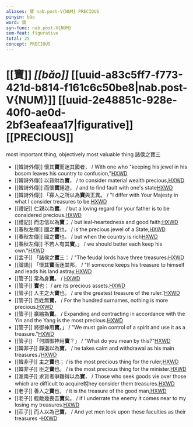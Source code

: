 ```yaml
---
aliases: 寶 nab.post-V{NUM} PRECIOUS
pinyin: bǎo
word: 寶
syn-func: nab.post-V{NUM}
sem-feat: figurative
total: 25
concept: PRECIOUS 
---
```

# [[寶]] *[[bǎo]]*  [[uuid-a83c5ff7-f773-421d-b814-f161c6c50be8|nab.post-V{NUM}]] [[uuid-2e48851c-928e-40f0-ae0d-2bf3eafeaa17|figurative]] [[PRECIOUS]]
most important thing, objectively most valuable thing 諸侯之寶三
 - [[韓詩外傳]] 懷其**寶**而迷其國者， / With one who "keeping his jewel in his bosom leaves his country to confusion,"[HXWD](https://hxwd.org/textview.html?location=KR1c0066_tls_001-1a.13)
 - [[韓詩外傳]] 以貨財為**寶**， / to consider material wealth precious,[HXWD](https://hxwd.org/textview.html?location=KR1c0066_tls_003-5a.4)
 - [[韓詩外傳]] 而懷**寶**絕迹， / and to find fault with one's state[HXWD](https://hxwd.org/textview.html?location=KR1c0066_tls_008-3a.82)
 - [[韓詩外傳]] 「寡人之所以為**寶**與王異。 / "I differ with Your Majesty in what I consider treasures to be.[HXWD](https://hxwd.org/textview.html?location=KR1c0066_tls_010-6a.11)
 - [[禮記]] 仁親以為**寶**。 / but a loving regard for your father is to be considered precious.[HXWD](https://hxwd.org/textview.html?location=KR1d0052_tls_004-13a.16)
 - [[禮記]] 而忠信以為**寶**； / but leal-heartedness and good faith;[HXWD](https://hxwd.org/textview.html?location=KR1d0052_tls_042-1a.49)
 - [[春秋左傳]] 國之**寶**也， / is the precious jewel of a State,[HXWD](https://hxwd.org/textview.html?location=KR1e0001_tls_005-417a.14)
 - [[春秋左傳]] 國之**寶**也。 / but when the country is rich[HXWD](https://hxwd.org/textview.html?location=KR1e0001_tls_008-140a.29)
 - [[春秋左傳]] 不若人有其**寶**。」 / we should better each keep his own."[HXWD](https://hxwd.org/textview.html?location=KR1e0001_tls_009-355a.14)
 - [[孟子]] 「諸侯之**寶**三： / "The feudal lords have three treasures:[HXWD](https://hxwd.org/textview.html?location=KR1h0001_tls_014-38a.3)
 - [[論語]] 「懷其**寶**而迷其邦， / "If someone keeps his treasure to himself and leads his land astray,[HXWD](https://hxwd.org/textview.html?location=KR1h0004_tls_017-4a.6)
 - [[管子]] 常為身**寶**。 / [HXWD](https://hxwd.org/textview.html?location=KR3c0001_tls_001-114a.11)
 - [[管子]] **寶**也； / are its precious assets.[HXWD](https://hxwd.org/textview.html?location=KR3c0001_tls_004-77a.8)
 - [[管子]] 人主之大**寶**也。 / are the greatest treasure of the ruler.'[HXWD](https://hxwd.org/textview.html?location=KR3c0001_tls_006-60a.4)
 - [[管子]] 百姓無**寶**， / For the hundred surnames, nothing is more precious.[HXWD](https://hxwd.org/textview.html?location=KR3c0001_tls_012-44a.2)
 - [[管子]] 嬴縮為**寶**。 / Expanding and contracting in accordance with the Yin and the Yang is the most precious.[HXWD](https://hxwd.org/textview.html?location=KR3c0001_tls_015-7a.3)
 - [[管子]] 將御神用**寶**。」 / "We must gain control of a spirit and use it as a treasure."[HXWD](https://hxwd.org/textview.html?location=KR3c0001_tls_022-158a.7)
 - [[管子]] 「何謂御神用**寶**？」 / "What do you mean by this?"[HXWD](https://hxwd.org/textview.html?location=KR3c0001_tls_022-159a.3)
 - [[韓非子]] 靜退以為**寶**。 / he takes calm and withdrawal as his main treasures./[HXWD](https://hxwd.org/textview.html?location=KR3c0005_tls_005-20a.3)
 - [[韓非子]] 主之**寶**也； / is the most precious thing for the ruler;[HXWD](https://hxwd.org/textview.html?location=KR3c0005_tls_008-34a.3)
 - [[韓非子]] 臣之**寶**也。 / is the most precious thing for the minister.[HXWD](https://hxwd.org/textview.html?location=KR3c0005_tls_008-34a.5)
 - [[淮南子]] 求貨者爭難得以為**寶**， / Those who seek goods vie over those which are difficult to acquire帨hey consider them treasures.[HXWD](https://hxwd.org/textview.html?location=KR3j0010_tls_011-33a.14)
 - [[老子]] 善人之**寶**也， / it is the treasure of the good man,[HXWD](https://hxwd.org/textview.html?location=KR5c0057_tls_062-1a.4)
 - [[老子]] 輕敵幾喪吾**寶**矣。 / if I underrate the enemy it comes near to my losing my treasures.[HXWD](https://hxwd.org/textview.html?location=KR5c0057_tls_069-1a.12)
 - [[莊子]] 而人以為己**寶**， / And yet men look upon these faculties as their treasures -[HXWD](https://hxwd.org/textview.html?location=KR5c0126_tls_024-27a.10)